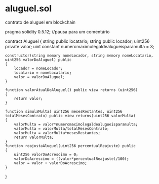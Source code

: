 # aluguel.sol
contrato de aluguel em blockchain

pragma solidity 0.5.12; 
//pausa para um comentário

contract Aluguel 
{ 
    string public locatario; 
    string public locador; 
    uint256 private valor; 
    uint constant numeromaximolegaldealugueisparamulta = 3;

    constructor(string memory nomeLocador, string memory nomeLocatario, uint256 valorDoAluguel) public
    {
        locador = nomeLocador; 
        locatario = nomeLocatario; 
        valor = valorDoAluguel;
    }

    function valorAtualDoAluguel() public view returns (uint256) 
    {
        return valor;
    }

    function simulaMulta( uint256 mesesRestantes, uint256 totalMesesContrato) public view returns(uint256 valorMulta) 
    {
        valorMulta = valor*numeromaximolegaldealugueisparamulta;
        valorMulta = valorMulta/totalMesesContrato;
        valorMulta = valorMulta*mesesRestantes;
        return valorMulta;
    }
    function reajustaAluguel(uint256 percentualReajuste) public 
    {
        uint256 valorDoAcrescimo = 0;
        valorDoAcrescimo = ((valor*percentualReajuste)/100);
        valor = valor + valorDoAcrescimo;
    }
}
